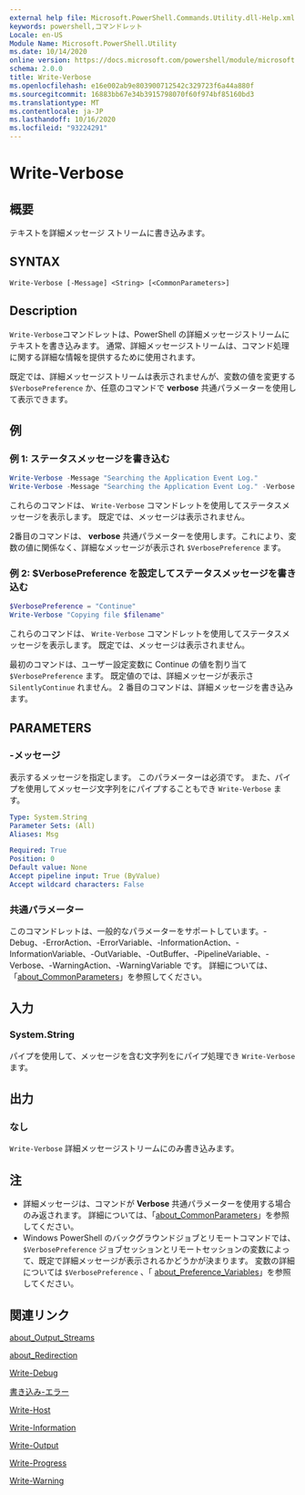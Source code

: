 ```yaml
---
external help file: Microsoft.PowerShell.Commands.Utility.dll-Help.xml
keywords: powershell,コマンドレット
Locale: en-US
Module Name: Microsoft.PowerShell.Utility
ms.date: 10/14/2020
online version: https://docs.microsoft.com/powershell/module/microsoft.powershell.utility/write-verbose?view=powershell-5.1&WT.mc_id=ps-gethelp
schema: 2.0.0
title: Write-Verbose
ms.openlocfilehash: e16e002ab9e803900712542c329723f6a44a880f
ms.sourcegitcommit: 16883bb67e34b3915798070f60f974bf85160bd3
ms.translationtype: MT
ms.contentlocale: ja-JP
ms.lasthandoff: 10/16/2020
ms.locfileid: "93224291"
---
```

# Write-Verbose

## 概要
テキストを詳細メッセージ ストリームに書き込みます。

## SYNTAX

```
Write-Verbose [-Message] <String> [<CommonParameters>]
```

## Description

`Write-Verbose`コマンドレットは、PowerShell の詳細メッセージストリームにテキストを書き込みます。 通常、詳細メッセージストリームは、コマンド処理に関する詳細な情報を提供するために使用されます。

既定では、詳細メッセージストリームは表示されませんが、変数の値を変更する `$VerbosePreference` か、任意のコマンドで **verbose** 共通パラメーターを使用して表示できます。

## 例

### 例 1: ステータスメッセージを書き込む

```powershell
Write-Verbose -Message "Searching the Application Event Log."
Write-Verbose -Message "Searching the Application Event Log." -Verbose
```

これらのコマンドは、 `Write-Verbose` コマンドレットを使用してステータスメッセージを表示します。 既定では、メッセージは表示されません。

2番目のコマンドは、 **verbose** 共通パラメーターを使用します。これにより、変数の値に関係なく、詳細なメッセージが表示され `$VerbosePreference` ます。

### 例 2: $VerbosePreference を設定してステータスメッセージを書き込む

```powershell
$VerbosePreference = "Continue"
Write-Verbose "Copying file $filename"
```

これらのコマンドは、 `Write-Verbose` コマンドレットを使用してステータスメッセージを表示します。 既定では、メッセージは表示されません。

最初のコマンドは、ユーザー設定変数に Continue の値を割り当て `$VerbosePreference` ます。 既定値のでは、詳細メッセージが表示さ `SilentlyContinue` れません。 2 番目のコマンドは、詳細メッセージを書き込みます。

## PARAMETERS

### -メッセージ

表示するメッセージを指定します。 このパラメーターは必須です。 また、パイプを使用してメッセージ文字列をにパイプすることもでき `Write-Verbose` ます。

```yaml
Type: System.String
Parameter Sets: (All)
Aliases: Msg

Required: True
Position: 0
Default value: None
Accept pipeline input: True (ByValue)
Accept wildcard characters: False
```

### 共通パラメーター

このコマンドレットは、一般的なパラメーターをサポートしています。-Debug、-ErrorAction、-ErrorVariable、-InformationAction、-InformationVariable、-OutVariable、-OutBuffer、-PipelineVariable、-Verbose、-WarningAction、-WarningVariable です。 詳細については、「[about_CommonParameters](../Microsoft.PowerShell.Core/About/about_CommonParameters.md)」を参照してください。

## 入力

### System.String

パイプを使用して、メッセージを含む文字列をにパイプ処理でき `Write-Verbose` ます。

## 出力

### なし

`Write-Verbose` 詳細メッセージストリームにのみ書き込みます。

## 注

- 詳細メッセージは、コマンドが **Verbose** 共通パラメーターを使用する場合のみ返されます。 詳細については、「[about_CommonParameters](https://go.microsoft.com/fwlink/?LinkID=113216)」を参照してください。
- Windows PowerShell のバックグラウンドジョブとリモートコマンドでは、 `$VerbosePreference` ジョブセッションとリモートセッションの変数によって、既定で詳細メッセージが表示されるかどうかが決まります。
  変数の詳細については `$VerbosePreference` 、「 [about_Preference_Variables](../Microsoft.PowerShell.Core/About/about_Preference_Variables.md)」を参照してください。

## 関連リンク

[about_Output_Streams](../Microsoft.PowerShell.Core/About/about_Output_Streams.md)

[about_Redirection](../Microsoft.PowerShell.Core/About/about_Redirection.md)

[Write-Debug](Write-Debug.md)

[書き込み-エラー](Write-Error.md)

[Write-Host](Write-Host.md)

[Write-Information](Write-Information.md)

[Write-Output](Write-Output.md)

[Write-Progress](Write-Progress.md)

[Write-Warning](Write-Warning.md)
